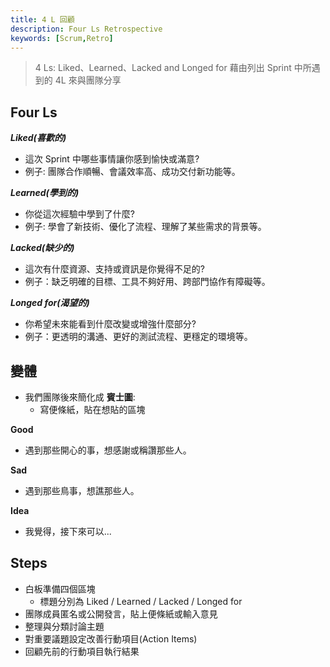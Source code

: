 ```yaml
---
title: 4 L 回顧
description: Four Ls Retrospective
keywords: [Scrum,Retro]
---
```


> 4 Ls: Liked、Learned、Lacked and Longed for
> 藉由列出 Sprint 中所遇到的 4L 來與團隊分享

## Four Ls
___Liked\(喜歡的)___
* 這次 Sprint 中哪些事情讓你感到愉快或滿意?
* 例子: 團隊合作順暢、會議效率高、成功交付新功能等。

___Learned\(學到的)___
* 你從這次經驗中學到了什麼?
* 例子: 學會了新技術、優化了流程、理解了某些需求的背景等。

___Lacked\(缺少的)___
* 這次有什麼資源、支持或資訊是你覺得不足的?
* 例子：缺乏明確的目標、工具不夠好用、跨部門協作有障礙等。

___Longed for\(渴望的)___
* 你希望未來能看到什麼改變或增強什麼部分?
* 例子：更透明的溝通、更好的測試流程、更穩定的環境等。


## 變體
* 我們團隊後來簡化成 __賓士圖__:
    * 寫便條紙，貼在想貼的區塊
    
__Good__
* 遇到那些開心的事，想感謝或稱讚那些人。 

__Sad__
* 遇到那些鳥事，想譙那些人。 

__Idea__
* 我覺得，接下來可以...

## Steps
* 白板準備四個區塊
    * 標題分別為 Liked / Learned / Lacked / Longed for
* 團隊成員匿名或公開發言，貼上便條紙或輸入意見
* 整理與分類討論主題
* 對重要議題設定改善行動項目(Action Items)
* 回顧先前的行動項目執行結果
